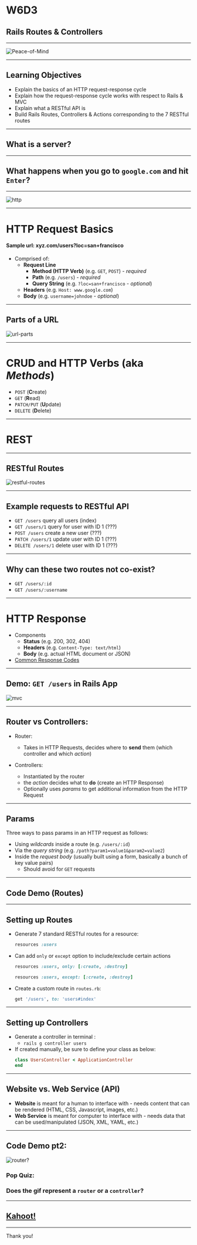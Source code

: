 # W6D3

## Rails Routes & Controllers

---

![Peace-of-Mind](https://raw.githubusercontent.com/appacademy/sf-lecture-notes/master/rails/w6d3-rails-controllers/assets/peace_mind.jpeg?token=AP34ZYWUP7Y7CIBPWUCPUZLBMYP6M)


---

## Learning Objectives
+ Explain the basics of an HTTP request-response cycle
+ Explain how the request-response cycle works with respect to Rails & MVC
+ Explain what a RESTful API is
+ Build Rails Routes, Controllers & Actions corresponding to the 7 RESTful routes

---

## What is a server?

---

## What happens when you go to `google.com` and hit `Enter`?

---

![http](https://raw.githubusercontent.com/appacademy/sf-lecture-notes/master/rails/w6d3-rails-controllers/assets/basic-http-request.png?token=AP34ZYQ42Y7TMSSOMZ4OJJLBMYQSO)


---

# HTTP Request Basics
#### Sample url: xyz.com/users?loc=san+francisco
  * Comprised of:
    * **Request Line**
      * **Method (HTTP Verb)** (e.g. `GET`, `POST`) - _required_
      * **Path** (e.g. `/users`) - _required_
      * **Query String** (e.g. `?loc=san+francisco` - _optional_)
    * **Headers** (e.g. `Host: www.google.com`)
    * **Body** (e.g. `username=johndoe` - _optional_)

---

## Parts of a URL

![url-parts](https://raw.githubusercontent.com/appacademy/sf-lecture-notes/master/rails/w6d3-rails-controllers/assets/url-parts.png?token=AP34ZYS2THPOPPCMNNF2XQTBMYTMU)


---

# CRUD and HTTP Verbs (aka _Methods_)

* `POST` (**C**reate)
* `GET` (**R**ead)
* `PATCH/PUT` (**U**pdate)
* `DELETE` (**D**elete)

---

# REST

---


## RESTful Routes

![restful-routes](https://raw.githubusercontent.com/appacademy/sf-lecture-notes/master/rails/w6d3-rails-controllers/assets/restful-routes.png?token=AP34ZYQFHAHDYELHHH4OJF3BMZXLI)

---


## Example requests to RESTful API
  * `GET /users` query all users (index)
  * `GET /users/1` query for user with ID 1 (???)
  * `POST /users` create a new user (???)
  * `PATCH /users/1` update user with ID 1 (???)
  * `DELETE /users/1` delete user with ID 1 (???)
  

---

## Why can these two routes not co-exist?

* `GET /users/:id`
* `GET /users/:username`

---

# HTTP Response
  * Components
    * **Status** (e.g. 200, 302, 404)
    * **Headers** (e.g. `Content-Type: text/html`)
    * **Body** (e.g. actual HTML document or JSON)
  * [Common Response Codes](https://en.wikipedia.org/wiki/List_of_HTTP_status_codes)


---


## Demo: `GET /users` in Rails App

![mvc](https://camo.githubusercontent.com/40c8c3f6b10edc88340bb3a5c5b1646ba4276144/687474703a2f2f6d656469612e74756d626c722e636f6d2f66313435666130316464386361646432383533373139346465303063646135392f74756d626c725f696e6c696e655f6d7074717a6d5736426a31717a347267702e706e67)


---

## Router vs Controllers:
* Router: 
  * Takes in HTTP Requests, decides where to **send** them (which controller and which _action_)

* Controllers: 
  * Instantiated by the router
  * the _action_ decides what to **do** (create an HTTP Response)
  * Optionally uses _params_ to get additional information from the HTTP Request

---

## Params

Three ways to pass params in an HTTP request as follows:

* Using _wildcards_ inside a route (e.g. `/users/:id`)
* Via the _query string_ (e.g. `/path?param1=value1&param2=value2`)
* Inside the _request body_ (usually built using a form, basically a bunch of key value pairs)
  * Should avoid for `GET` requests

---

## Code Demo (Routes)

---

## Setting up Routes

* Generate 7 standard RESTful routes for a resource:
  ```rb
  resources :users
  ```
* Can add `only` or `except` option to include/exclude certain actions
  ```rb
  resources :users, only: [:create, :destroy]
  ```
  ```rb
  resources :users, except: [:create, :destroy]
  ```
* Create a custom route in `routes.rb`:
  ```rb
  get '/users', to: 'users#index'
  ```

---

## Setting up Controllers

* Generate a controller in terminal :
  * `rails g controller users`
* If created manually, be sure to define your class as below:
  ```rb
  class UsersController < ApplicationController
  end
  ```

---

## Website vs. Web Service (API)

* **Website** is meant for a human to interface with - needs content that can be rendered (HTML, CSS, Javascript, images, etc.)
* **Web Service** is meant for computer to interface with - needs data that can be used/manipulated (JSON, XML, YAML, etc.)

---

## Code Demo pt2:

![router?](https://media2.giphy.com/media/rDroB384ydCvK/giphy.gif?cid=1521963e5a323e69347a35782e164fe2)

### Pop Quiz: 
### Does the gif represent a `router` or a `controller`?

---

## [Kahoot!](https://play.kahoot.it/v2/?quizId=93714b6e-51bf-46cb-a461-6064d1afd3ed)

---

Thank you! 
